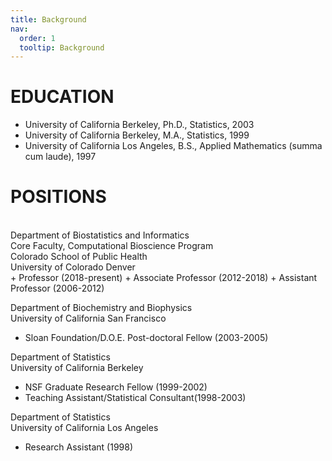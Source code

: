 ```yaml
---
title: Background
nav:
  order: 1
  tooltip: Background
---
```


# EDUCATION 

+ University of California Berkeley, Ph.D., Statistics, 2003
+ University of California Berkeley, M.A., Statistics, 1999
+ University of California Los Angeles, B.S., Applied Mathematics (summa cum laude), 1997

# POSITIONS

<br>
Department of Biostatistics and Informatics <br>
Core Faculty, Computational Bioscience Program<br>
Colorado School of Public Health<br>
University of Colorado Denver
<br>
+ Professor (2018-present) 
+ Associate Professor (2012-2018)
+ Assistant Professor (2006-2012)


Department of Biochemistry and Biophysics<br>
University of California San Francisco
<br>
+ Sloan Foundation/D.O.E. Post-doctoral Fellow (2003-2005)


Department of Statistics<br>
University of California Berkeley
<br>
+ NSF Graduate Research Fellow (1999-2002)
+ Teaching Assistant/Statistical Consultant(1998-2003)


Department of Statistics<br>
University of California Los Angeles
<br>
+ Research Assistant (1998)

